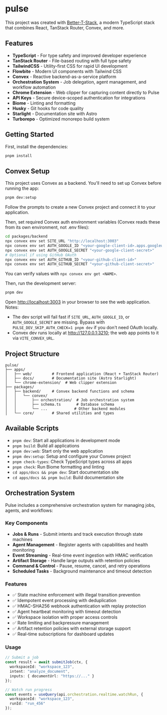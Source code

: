 # pulse

This project was created with [Better-T-Stack](https://github.com/AmanVarshney01/create-better-t-stack), a modern TypeScript stack that combines React, TanStack Router, Convex, and more.

## Features

- **TypeScript** - For type safety and improved developer experience
- **TanStack Router** - File-based routing with full type safety
- **TailwindCSS** - Utility-first CSS for rapid UI development
- **Flowbite** - Modern UI components with Tailwind CSS
- **Convex** - Reactive backend-as-a-service platform
- **Orchestration System** - Job delegation, agent management, and workflow automation
- **Chrome Extension** - Web clipper for capturing content directly to Pulse
- **API Keys** - Secure device-scoped authentication for integrations
- **Biome** - Linting and formatting
- **Husky** - Git hooks for code quality
- **Starlight** - Documentation site with Astro
- **Turborepo** - Optimized monorepo build system

## Getting Started

First, install the dependencies:

```bash
pnpm install
```

## Convex Setup

This project uses Convex as a backend. You'll need to set up Convex before running the app:

```bash
pnpm dev:setup
```

Follow the prompts to create a new Convex project and connect it to your application.

Then, set required Convex auth environment variables (Convex reads these from its own environment, not .env files):

```bash
cd packages/backend
npx convex env set SITE_URL "http://localhost:3003"
npx convex env set AUTH_GOOGLE_ID "<your-google-client-id>.apps.googleusercontent.com"
npx convex env set AUTH_GOOGLE_SECRET "<your-google-client-secret>"
# Optional if using GitHub OAuth
npx convex env set AUTH_GITHUB_ID "<your-github-client-id>"
npx convex env set AUTH_GITHUB_SECRET "<your-github-client-secret>"
```

You can verify values with `npx convex env get <NAME>`.

Then, run the development server:

```bash
pnpm dev
```

Open [http://localhost:3003](http://localhost:3003) in your browser to see the web application.
Notes:
- The dev script will fail fast if `SITE_URL`, `AUTH_GOOGLE_ID`, or `AUTH_GOOGLE_SECRET` are missing. Bypass with `PULSE_DEV_SKIP_AUTH_CHECK=1 pnpm dev` if you don't need OAuth locally.
- Convex dev runs locally at http://127.0.0.1:3210; the web app points to it via `VITE_CONVEX_URL`.



## Project Structure

```
pulse/
├── apps/
│   ├── web/         # Frontend application (React + TanStack Router)
│   ├── docs/        # Documentation site (Astro Starlight)
│   └── chrome-extension/  # Web clipper extension
├── packages/
│   ├── backend/     # Convex backend functions and schema
│   │   └── convex/
│   │       ├── orchestration/  # Job orchestration system
│   │       ├── schema.ts       # Database schema
│   │       └── ...            # Other backend modules
│   └── core/        # Shared utilities and types
```

## Available Scripts

- `pnpm dev`: Start all applications in development mode
- `pnpm build`: Build all applications
- `pnpm dev:web`: Start only the web application
- `pnpm dev:setup`: Setup and configure your Convex project
- `pnpm check-types`: Check TypeScript types across all apps
- `pnpm check`: Run Biome formatting and linting
- `cd apps/docs && pnpm dev`: Start documentation site
- `cd apps/docs && pnpm build`: Build documentation site

## Orchestration System

Pulse includes a comprehensive orchestration system for managing jobs, agents, and workflows:

### Key Components

- **Jobs & Runs** - Submit intents and track execution through state machines
- **Agent Management** - Register agents with capabilities and health monitoring
- **Event Streaming** - Real-time event ingestion with HMAC verification
- **Artifact Storage** - Handle large outputs with retention policies
- **Command & Control** - Pause, resume, cancel, and retry operations
- **Scheduled Tasks** - Background maintenance and timeout detection

### Features

- ✅ State machine enforcement with illegal transition prevention
- ✅ Idempotent event processing with deduplication
- ✅ HMAC-SHA256 webhook authentication with replay protection
- ✅ Agent heartbeat monitoring with timeout detection
- ✅ Workspace isolation with proper access controls
- ✅ Rate limiting and backpressure management
- ✅ Artifact retention policies with external storage support
- ✅ Real-time subscriptions for dashboard updates

### Usage

```typescript
// Submit a job
const result = await submitJob(ctx, {
  workspaceId: "workspace_123",
  intent: "analyze_document", 
  inputs: { documentUrl: "https://..." }
});

// Watch run progress
const events = useQuery(api.orchestration.realtime.watchRun, {
  workspaceId: "workspace_123",
  runId: "run_456"
});
```
